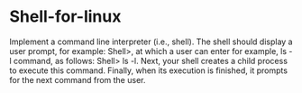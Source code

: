 # Shell-for-linux
Implement a command line interpreter (i.e., shell). The shell should display a user prompt, for example: Shell>, at which a user can enter for example, ls -l command, as follows: Shell> ls -l. Next, your shell creates a child process to execute this command. Finally, when its execution is finished, it prompts for the next command from the user.
